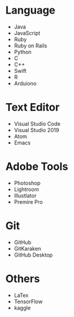 # Language
* Java
* JavaScript
* Ruby
* Ruby on Rails
* Python
* C
* C++
* Swift
* R
* Arduiono

# Text Editor
* Visual Studio Code
* Visual Studio 2019
* Atom
* Emacs

# Adobe Tools
* Photoshop
* Lightroom
* Illustlator
* Premire Pro

# Git
* GitHub
* GitKaraken
* GitHub Desktop

# Others
* LaTex
* TensorFlow
* kaggle 
